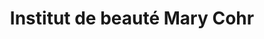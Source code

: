 ---
title: "Institut de beauté Mary Cohr"
url: /saumur/institut-de-beaute-mary-cohr/
shop: beauté
---